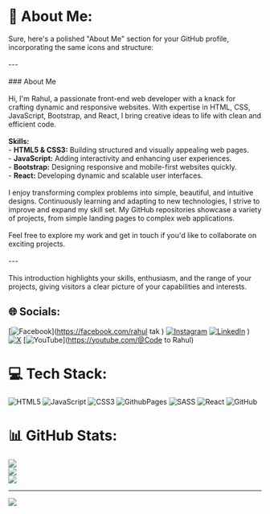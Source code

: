 # 💫 About Me:
Sure, here's a polished "About Me" section for your GitHub profile, incorporating the same icons and structure:<br><br>---<br><br>### About Me<br><br>Hi, I'm Rahul, a passionate front-end web developer with a knack for crafting dynamic and responsive websites. With expertise in HTML, CSS, JavaScript, Bootstrap, and React, I bring creative ideas to life with clean and efficient code.<br><br>**Skills:**<br>- **HTML5 & CSS3:** Building structured and visually appealing web pages.<br>- **JavaScript:** Adding interactivity and enhancing user experiences.<br>- **Bootstrap:** Designing responsive and mobile-first websites quickly.<br>- **React:** Developing dynamic and scalable user interfaces.<br><br>I enjoy transforming complex problems into simple, beautiful, and intuitive designs. Continuously learning and adapting to new technologies, I strive to improve and expand my skill set. My GitHub repositories showcase a variety of projects, from simple landing pages to complex web applications.<br><br>Feel free to explore my work and get in touch if you'd like to collaborate on exciting projects.<br><br>---<br><br>This introduction highlights your skills, enthusiasm, and the range of your projects, giving visitors a clear picture of your capabilities and interests.


## 🌐 Socials:
[![Facebook](https://img.shields.io/badge/Facebook-%231877F2.svg?logo=Facebook&logoColor=white)](https://facebook.com/rahul tak ) [![Instagram](https://img.shields.io/badge/Instagram-%23E4405F.svg?logo=Instagram&logoColor=white)](https://instagram.com/rahultak1164) [![LinkedIn](https://img.shields.io/badge/LinkedIn-%230077B5.svg?logo=linkedin&logoColor=white)](https://www.linkedin.com/in/rahul-tak-795752262/) ) [![X](https://img.shields.io/badge/X-black.svg?logo=X&logoColor=white)](https://x.com/@RahulTa25004506) [![YouTube](https://img.shields.io/badge/YouTube-%23FF0000.svg?logo=YouTube&logoColor=white)](https://youtube.com/@Code to Rahul) 

# 💻 Tech Stack:
![HTML5](https://img.shields.io/badge/html5-%23E34F26.svg?style=for-the-badge&logo=html5&logoColor=white) ![JavaScript](https://img.shields.io/badge/javascript-%23323330.svg?style=for-the-badge&logo=javascript&logoColor=%23F7DF1E) ![CSS3](https://img.shields.io/badge/css3-%231572B6.svg?style=for-the-badge&logo=css3&logoColor=white) ![GithubPages](https://img.shields.io/badge/github%20pages-121013?style=for-the-badge&logo=github&logoColor=white) ![SASS](https://img.shields.io/badge/SASS-hotpink.svg?style=for-the-badge&logo=SASS&logoColor=white) ![React](https://img.shields.io/badge/react-%2320232a.svg?style=for-the-badge&logo=react&logoColor=%2361DAFB) ![GitHub](https://img.shields.io/badge/github-%23121011.svg?style=for-the-badge&logo=github&logoColor=white)
# 📊 GitHub Stats:
![](https://github-readme-stats.vercel.app/api?username=rahultak1923&theme=dark&hide_border=true&include_all_commits=false&count_private=false)<br/>
![](https://github-readme-streak-stats.herokuapp.com/?user=rahultak1923&theme=dark&hide_border=true)<br/>
![](https://github-readme-stats.vercel.app/api/top-langs/?username=rahultak1923&theme=dark&hide_border=true&include_all_commits=false&count_private=false&layout=compact)

---
[![](https://visitcount.itsvg.in/api?id=rahultak1923&icon=0&color=0)](https://visitcount.itsvg.in)

<!-- Proudly created with GPRM ( https://gprm.itsvg.in ) -->
